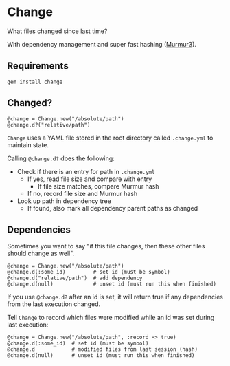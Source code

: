 Change
======

What files changed since last time?

With dependency management and super fast hashing ([Murmur3](https://github.com/PeterScott/murmur3)).

Requirements
------------

    gem install change

Changed?
--------

    @change = Change.new("/absolute/path")
    @change.d?("relative/path")

`Change` uses a YAML file stored in the root directory called `.change.yml` to maintain state.

Calling `@change.d?` does the following:

* Check if there is an entry for path in `.change.yml`
  * If yes, read file size and compare with entry
    * If file size matches, compare Murmur hash
  * If no, record file size and Murmur hash
* Look up path in dependency tree
  * If found, also mark all dependency parent paths as changed

Dependencies
------------

Sometimes you want to say "if this file changes, then these other files should change as well".

    @change = Change.new("/absolute/path")
    @change.d(:some_id)         # set id (must be symbol)
    @change.d("relative/path")  # add dependency
    @change.d(null)				# unset id (must run this when finished)

If you use `@change.d?` after an id is set, it will return true if any dependencies from the last execution changed.

Tell `Change` to record which files were modified while an id was set during last execution:

	@change = Change.new("/absolute/path", :record => true)
	@change.d(:some_id)  # set id (must be symbol)
    @change.d			 # modified files from last session (hash)
    @change.d(null)		 # unset id (must run this when finished)